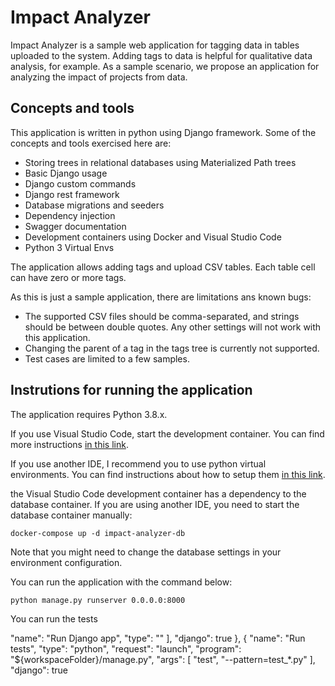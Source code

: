 # Impact Analyzer

Impact Analyzer is a sample web application for tagging data in tables uploaded to the system.
Adding tags to data is helpful for qualitative data analysis, for example.
As a sample scenario, we propose an application for analyzing the impact of projects from data.

## Concepts and tools

This application is written in python using Django framework. Some of the concepts and tools exercised here are:

- Storing trees in relational databases using Materialized Path trees
- Basic Django usage
- Django custom commands
- Django rest framework
- Database migrations and seeders
- Dependency injection
- Swagger documentation
- Development containers using Docker and Visual Studio Code
- Python 3 Virtual Envs

The application allows adding tags and upload CSV tables. Each table cell can have zero or more tags.

As this is just a sample application, there are limitations ans known bugs:

- The supported CSV files should be comma-separated, and strings should be between double quotes.
  Any other settings will not work with this application.
- Changing the parent of a tag in the tags tree is currently not supported.
- Test cases are limited to a few samples.

## Instrutions for running the application

The application requires Python 3.8.x.

If you use Visual Studio Code, start the development container. You can find more instructions [in this link](https://code.visualstudio.com/docs/devcontainers/containers).

If you use another IDE, I recommend you to use python virtual environments. You can find instructions about how to setup them [in this link](https://docs.python.org/3/library/venv.html).

the Visual Studio Code development container has a dependency to the database container. If you are using another IDE, you need to start the database container manually:

```
docker-compose up -d impact-analyzer-db
```

Note that you might need to change the database settings in your environment configuration.

You can run the application with the command below:

```
python manage.py runserver 0.0.0.0:8000
```

You can run the tests

"name": "Run Django app",
            "type": ""
            ],
            "django": true
        },
        {
            "name": "Run tests",
            "type": "python",
            "request": "launch",
            "program": "${workspaceFolder}/manage.py",
            "args": [
                "test",
                "--pattern=test_*.py"
            ],
            "django": true

